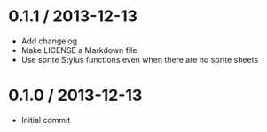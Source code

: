 
0.1.1 / 2013-12-13
==================

 * Add changelog
 * Make LICENSE a Markdown file
 * Use sprite Stylus functions even when there are no sprite sheets

0.1.0 / 2013-12-13
==================

 * Initial commit

